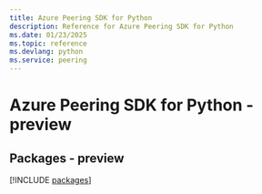 ```yaml
---
title: Azure Peering SDK for Python
description: Reference for Azure Peering SDK for Python
ms.date: 01/23/2025
ms.topic: reference
ms.devlang: python
ms.service: peering
---
```

# Azure Peering SDK for Python - preview
## Packages - preview
[!INCLUDE [packages](peering-index.md)]